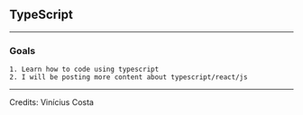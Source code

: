 ## TypeScript
---

### Goals

```
1. Learn how to code using typescript
2. I will be posting more content about typescript/react/js
```

---

Credits: Vinícius Costa